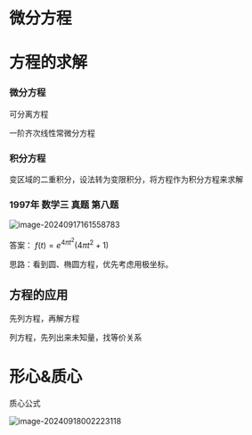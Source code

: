 # 微分方程

# 方程的求解

### 微分方程

可分离方程

一阶齐次线性常微分方程



### 积分方程

变区域的二重积分，设法转为变限积分，将方程作为积分方程来求解

### 1997年  数学三  真题 第八题

![image-20240917161558783](https://yian-1324200595.cos.ap-guangzhou.myqcloud.com/imgimage-20240917161558783.png)

答案： $f(t) = e^{4{\pi}t^2}({4{\pi}t^2}+1)$

思路：看到圆、椭圆方程，优先考虑用极坐标。

## 方程的应用

先列方程，再解方程

列方程，先列出来未知量，找等价关系





# 形心&质心 

质心公式

![image-20240918002223118](https://yian-1324200595.cos.ap-guangzhou.myqcloud.com/imgimage-20240918002223118.png)